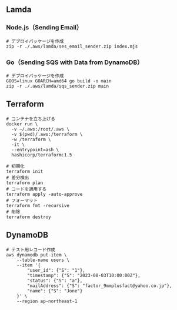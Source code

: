 ## Lamda

### Node.js（Sending Email）

```shell
# デプロイパッケージを作成
zip -r ./.aws/lamda/ses_email_sender.zip index.mjs
```

### Go（Sending SQS with Data from DynamoDB）

```shell
# デプロイパッケージを作成
GOOS=linux GOARCH=amd64 go build -o main
zip -r ./.aws/lamda/sqs_sender.zip main
```

## Terraform

```shell
# コンテナを立ち上げる
docker run \
  -v ~/.aws:/root/.aws \
  -v $(pwd)/.aws:/terraform \
  -w /terraform \
  -it \
  --entrypoint=ash \
  hashicorp/terraform:1.5

# 初期化
terraform init
# 差分検出
terraform plan
# コードを適用する
terraform apply -auto-approve
# フォーマット
terraform fmt -recursive
# 削除
terraform destroy
```

## DynamoDB

```shell
# テスト用レコード作成
aws dynamodb put-item \
    --table-name users \
    --item '{
        "user_id": {"S": "1"},
        "timestamp": {"S": "2023-08-03T10:00:00Z"},
        "status": {"S": "a"},
        "mailAddress": {"S": "factor_9mmplusfact@yahoo.co.jp"},
        "name": {"S": "Jone"}
    }' \
    --region ap-northeast-1
```